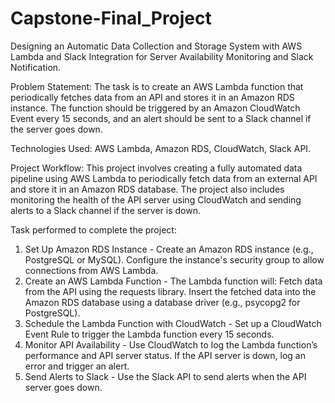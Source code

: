 # Capstone-Final_Project
Designing an Automatic Data Collection and Storage System with AWS Lambda and Slack Integration for Server Availability Monitoring and Slack Notification.

Problem Statement:
The task is to create an AWS Lambda function that periodically fetches data from an API and stores it in an Amazon RDS instance. The function should be triggered by an Amazon CloudWatch Event every 15 seconds, and an alert should be sent to a Slack channel if the server goes down.

Technologies Used:
AWS Lambda, Amazon RDS, CloudWatch, Slack API.

Project Workflow:
This project involves creating a fully automated data pipeline using AWS Lambda to periodically fetch data from an external API and store it in an Amazon RDS database. The project also includes monitoring the health of the API server using CloudWatch and sending alerts to a Slack channel if the server is down.

Task performed to complete the project:
1. Set Up Amazon RDS Instance - Create an Amazon RDS instance (e.g., PostgreSQL or MySQL). Configure the instance's security group to allow connections from AWS Lambda.
2. Create an AWS Lambda Function - The Lambda function will: Fetch data from the API using the requests library. Insert the fetched data into the Amazon RDS database using a database driver (e.g., psycopg2 for PostgreSQL).
3. Schedule the Lambda Function with CloudWatch - Set up a CloudWatch Event Rule to trigger the Lambda function every 15 seconds.
4. Monitor API Availability - Use CloudWatch to log the Lambda function’s performance and API server status. If the API server is down, log an error and trigger an alert.
5. Send Alerts to Slack - Use the Slack API to send alerts when the API server goes down.
